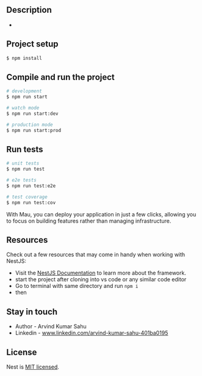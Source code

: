 
## Description
- 

## Project setup

```bash
$ npm install
```

## Compile and run the project

```bash
# development
$ npm run start

# watch mode
$ npm run start:dev

# production mode
$ npm run start:prod
```

## Run tests

```bash
# unit tests
$ npm run test

# e2e tests
$ npm run test:e2e

# test coverage
$ npm run test:cov
```

With Mau, you can deploy your application in just a few clicks, allowing you to focus on building features rather than managing infrastructure.

## Resources

Check out a few resources that may come in handy when working with NestJS:

- Visit the [NestJS Documentation](https://docs.nestjs.com) to learn more about the framework.
- start the project after cloning into vs code or any similar code editor
- Go to terminal with same directory and run `npm i`
- then 

## Stay in touch

- Author - Arvind Kumar Sahu
- Linkedin - www.linkedin.com/arvind-kumar-sahu-401ba0195


## License

Nest is [MIT licensed](https://github.com/nestjs/nest/blob/master/LICENSE).
